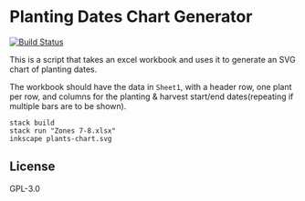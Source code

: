 # Planting Dates Chart Generator

[![Build Status](https://travis-ci.org/Southern-Exposure-Seed-Exchange/Planting-Dates-Charts.svg?branch=master)](https://travis-ci.org/Southern-Exposure-Seed-Exchange/Planting-Dates-Charts)

This is a script that takes an excel workbook and uses it to generate an SVG
chart of planting dates.

The workbook should have the data in `Sheet1`, with a header row, one plant per
row, and columns for the planting & harvest start/end dates(repeating if
multiple bars are to be shown).

```
stack build
stack run "Zones 7-8.xlsx"
inkscape plants-chart.svg
```


## License

GPL-3.0
